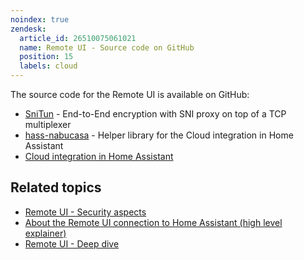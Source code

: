 ```yaml
---
noindex: true
zendesk:
  article_id: 26510075061021
  name: Remote UI - Source code on GitHub
  position: 15
  labels: cloud
---
```


The source code for the Remote UI is available on GitHub:

- [SniTun](https://github.com/NabuCasa/snitun) - End-to-End encryption with SNI proxy on top of a TCP multiplexer
- [hass-nabucasa](https://github.com/NabuCasa/hass-nabucasa) - Helper library for the Cloud integration in Home Assistant
- [Cloud integration in Home Assistant](https://github.com/home-assistant/core/tree/dev/homeassistant/components/cloud)

## Related topics

- [Remote UI - Security aspects](/hc/en-us/articles/26508882007581/)
- [About the Remote UI connection to Home Assistant (high level explainer)](/hc/en-us/articles/26469707849629/)
- [Remote UI - Deep dive](/hc/en-us/articles/25619268678557/)
